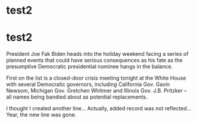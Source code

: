 # test2
# test2

President Joe Fak Biden heads into the holiday weekend facing a series of planned events that could have serious consequences as his fate as the presumptive Democratic presidential nominee hangs in the balance.

First on the list is a closed-door crisis meeting tonight at the White House with several Democratic governors, including California Gov. Gavin Newsom, Michigan Gov. Gretchen Whitmer and Illinois Gov. J.B. Pritzker – all names being bandied about as potential replacements.


I thought I created another line...
Actually, added record was not reflected...
Year, the new line was gone.

